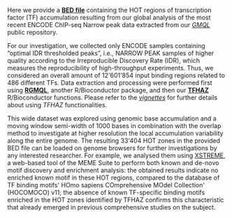 Here we provide a [**BED file**](https://github.com/DEIB-GECO/TFHAZ/blob/master/example_ENCODE/ENCODE_HOT_ZONES_base_acc_1000_ov_std_chr_all.bed) containing the HOT regions of transcription factor (TF) accumulation resulting from our global analysis of the most recent ENCODE ChIP-seq Narrow peak data extracted from our [*GMQL*](http://www.gmql.eu/) public repository.

For our investigation, we collected only ENCODE samples containing ”optimal IDR thresholded peaks”, i.e., NARROW PEAK samples of higher quality according to the Irreproducible Discovery Rate
(IDR), which measures the reproducibility of high-throughput experiments. Thus, we considered an overall amount of 12'601'854 input binding regions related to 486 different TFs.
Data extraction and processing were performed first using [**RGMQL**](https://github.com/DEIB-GECO/RGMQL), another R/Bioconductor package, and then our [**TFHAZ**](https://bioconductor.org/packages/release/bioc/html/TFHAZ.html) R/Bioconductor functions.
Please refer to the [*vignettes*](https://github.com/DEIB-GECO/TFHAZ/tree/master/vignettes) for further details about using *TFHAZ* functionalities.

This wide dataset was explored using genomic base accumulation and a moving window semi-width of 1000 bases in combination with the overlap method to investigate at higher resolution the local accumulation variability along the entire genome. The resulting 33'404 HOT zones in the provided BED file can be loaded on genome browsers for further investigations by any interested researcher.
For example, we analysed them using [XSTREME](https://meme-suite.org/meme/tools/xstreme), a web-based tool of the MEME Suite to perform both known and de-novo motif discovery and enrichment analysis: the obtained results indicate no enriched known motif in these HOT regions, compared to the database of TF binding motifs' HOmo sapiens COmprehensive MOdel Collection' (HOCOMOCO) v11; the absence of known TF-specific binding motifs enriched in the HOT zones identified by TFHAZ confirms this characteristic that already emerged in previous comprehensive studies on the subject.


